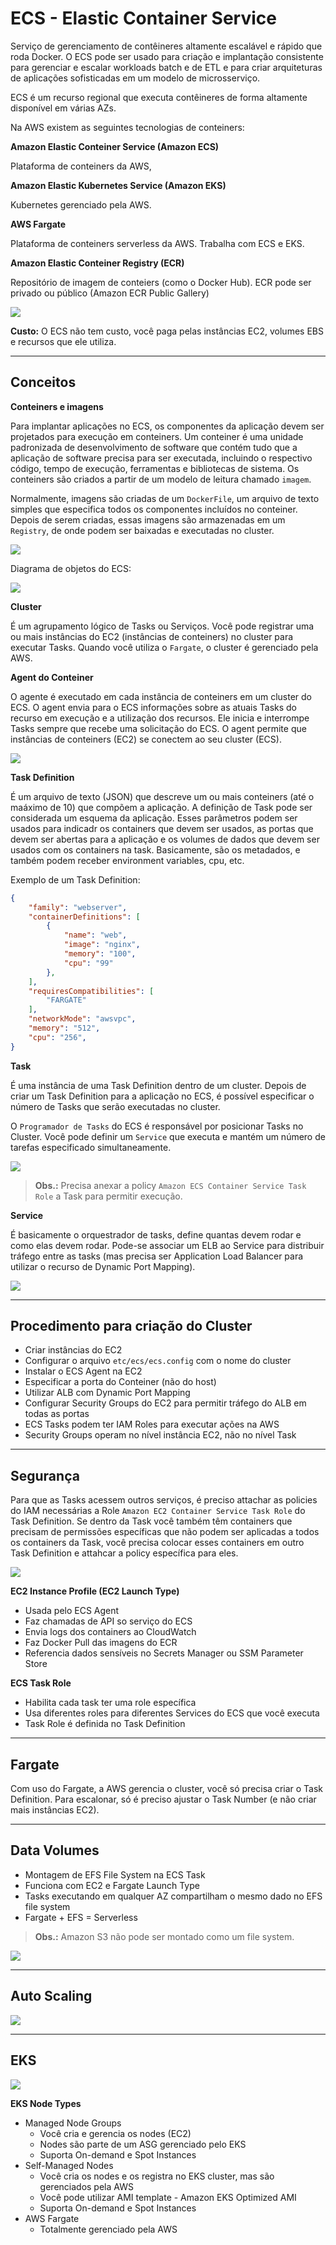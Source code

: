 # ECS - Elastic Container Service

Serviço de gerenciamento de contêineres altamente escalável e rápido que roda Docker. O ECS pode ser usado para criação e implantação consistente para gerenciar e escalar workloads batch e de ETL e para criar arquiteturas de aplicações sofisticadas em um modelo de microsserviço.

ECS é um recurso regional que executa contêineres de forma altamente disponível em várias AZs.

Na AWS existem as seguintes tecnologias de conteiners:

**Amazon Elastic Conteiner Service (Amazon ECS)**

Plataforma de conteiners da AWS,

**Amazon Elastic Kubernetes Service (Amazon EKS)**

Kubernetes gerenciado pela AWS.

**AWS Fargate**

Plataforma de conteiners serverless da AWS. Trabalha com ECS e EKS.

**Amazon Elastic Conteiner Registry (ECR)**

Repositório de imagem de conteiers (como o Docker Hub). ECR pode ser privado ou público (Amazon ECR Public Gallery)

![](./imagens/fargate.png)

**Custo:** O ECS não tem custo, você paga pelas instâncias EC2, volumes EBS e recursos que ele utiliza.

---

## Conceitos

**Conteiners e imagens**

Para implantar aplicações no ECS, os componentes da aplicação devem ser projetados para execução em conteiners. Um conteiner é uma unidade padronizada de desenvolvimento de software que contém tudo que a aplicação de software precisa para ser executada, incluindo o respectivo código, tempo de execução, ferramentas e bibliotecas de sistema. Os conteiners são criados a partir de um modelo de leitura chamado `imagem`.

Normalmente, imagens são criadas de um `DockerFile`, um arquivo de texto simples que especifica todos os componentes incluídos no conteiner. Depois de serem criadas, essas imagens são armazenadas em um `Registry`, de onde podem ser baixadas e executadas no cluster.

![](./imagens/image.png)

Diagrama de objetos do ECS:

![](./imagens/diagram.png)

**Cluster**

É um agrupamento lógico de Tasks ou Serviços. Você pode registrar uma ou mais instâncias do EC2 (instâncias de conteiners) no cluster para executar Tasks. Quando você utiliza o `Fargate`, o cluster é gerenciado pela AWS.

**Agent do Conteiner**

O agente é executado em cada instância de conteiners em um cluster do ECS. O agent envia para o ECS informações sobre as atuais Tasks do recurso em execução e a utilização dos recursos. Ele inicia e interrompe Tasks sempre que recebe uma solicitação do ECS. O agent permite que instâncias de conteiners (EC2) se conectem ao seu cluster (ECS).

![](./imagens/agent.png)

**Task Definition**

É um arquivo de texto (JSON) que descreve um ou mais conteiners (até o maáximo de 10) que compõem a aplicação. A definição de Task pode ser considerada um esquema da aplicação. Esses parâmetros podem ser usados para indicadr os containers que devem ser usados, as portas que devem ser abertas para a aplicação e os volumes de dados que devem ser usados com os containers na task. Basicamente, são os metadados, e também podem receber environment variables, cpu, etc.

Exemplo de um Task Definition:

```json
{
    "family": "webserver",
    "containerDefinitions": [
        {
            "name": "web",
            "image": "nginx",
            "memory": "100",
            "cpu": "99"
        },
    ],
    "requiresCompatibilities": [
        "FARGATE"
    ],
    "networkMode": "awsvpc",
    "memory": "512",
    "cpu": "256",
}
```

**Task**

É uma instância de uma Task Definition dentro de um cluster. Depois de criar um Task Definition para a aplicação no ECS, é possível especificar o número de Tasks que serão executadas no cluster.

O `Programador de Tasks` do ECS é responsável por posicionar Tasks no Cluster. Você pode definir um `Service` que executa e mantém um número de tarefas especificado simultaneamente.

![](./imagens/task.png)

> **Obs.:** Precisa anexar a policy `Amazon ECS Container Service Task Role` a Task para permitir execução.

**Service**

É basicamente o orquestrador de tasks, define quantas devem rodar e como elas devem rodar. Pode-se associar um ELB ao Service para distribuir tráfego entre as tasks (mas precisa ser Application Load Balancer para utilizar o recurso de Dynamic Port Mapping).

![](./imagens/service.png)

---

## Procedimento para criação do Cluster

* Criar instâncias do EC2
* Configurar o arquivo `etc/ecs/ecs.config` com o nome do cluster
* Instalar o ECS Agent na EC2
* Especificar a porta do Conteiner (não do host)
* Utilizar ALB com Dynamic Port Mapping
* Configurar Security Groups do EC2 para permitir tráfego do ALB em todas as portas
* ECS Tasks podem ter IAM Roles para executar ações na AWS
* Security Groups operam no nível instância EC2, não no nível Task

---

## Segurança

Para que as Tasks acessem outros serviços, é preciso attachar as policies do IAM necessárias a Role `Amazon EC2 Container Service Task Role` do Task Definition. Se dentro da Task você também têm containers que precisam de permissões específicas que não podem ser aplicadas a todos os containers da Task, você precisa colocar esses containers em outro Task Definition e attahcar a policy específica para eles.

![](./imagens/security.png)

**EC2 Instance Profile (EC2 Launch Type)**

* Usada pelo ECS Agent
* Faz chamadas de API so serviço do ECS
* Envia logs dos containers ao CloudWatch
* Faz Docker Pull das imagens do ECR
* Referencia dados sensíveis no Secrets Manager ou SSM Parameter Store

**ECS Task Role**

* Habilita cada task ter uma role específica
* Usa diferentes roles para diferentes Services do ECS que você executa
* Task Role é definida no Task Definition

---

## Fargate

Com uso do Fargate, a AWS gerencia o cluster, você só precisa criar o Task Definition. Para escalonar, só é preciso ajustar o Task Number (e não criar mais instâncias EC2).

---

## Data Volumes

* Montagem de EFS File System na ECS Task
* Funciona com EC2 e Fargate Launch Type
* Tasks executando em qualquer AZ compartilham o mesmo dado no EFS file system
* Fargate + EFS = Serverless

> **Obs.:** Amazon S3 não pode ser montado como um file system.

![](./imagens/volume.png)

---

## Auto Scaling

![](./imagens/auto_scaling.png)

---

## EKS

![](./imagens/eks.png)

**EKS Node Types**

* Managed Node Groups
    * Você cria e gerencia os nodes (EC2)
    * Nodes são parte de um ASG gerenciado pelo EKS
    * Suporta On-demand e Spot Instances
* Self-Managed Nodes
    * Você cria os nodes e os registra no EKS cluster, mas são gerenciados pela AWS
    * Você pode utilizar AMI template - Amazon EKS Optimized AMI
    * Suporta On-demand e Spot Instances
* AWS Fargate
    * Totalmente gerenciado pela AWS

